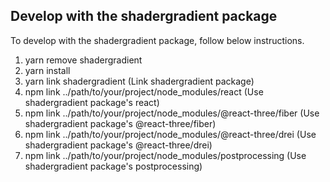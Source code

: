 ## Develop with the shadergradient package

To develop with the shadergradient package, follow below instructions.

1. yarn remove shadergradient
1. yarn install
1. yarn link shadergradient (Link shadergradient package)
1. npm link ../path/to/your/project/node_modules/react (Use shadergradient package's react)
1. npm link ../path/to/your/project/node_modules/@react-three/fiber (Use shadergradient package's @react-three/fiber)
1. npm link ../path/to/your/project/node_modules/@react-three/drei (Use shadergradient package's @react-three/drei)
1. npm link ../path/to/your/project/node_modules/postprocessing (Use shadergradient package's postprocessing)
